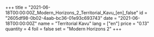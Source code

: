 +++
title = "2021-06-18T00:00:00Z_Modern_Horizons_2_Territorial_Kavu_[en]_false"
id = "2605df98-0b02-4aab-bc36-01e93c693743"
date = "2021-06-18T00:00:00Z"
name = "Territorial Kavu"
lang = ["en"]
price = "0.13"
quantity = 4
foil = false
set = "Modern Horizons 2"
+++
